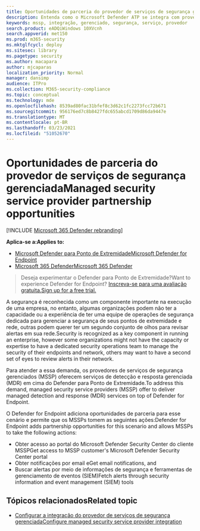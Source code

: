 ```yaml
---
title: Oportunidades de parceria do provedor de serviços de segurança gerenciado (MSSP)
description: Entenda como o Microsoft Defender ATP se integra com provedores de serviços de segurança gerenciados (MSSP)
keywords: mssp, integração, gerenciado, segurança, serviço, provedor
search.product: eADQiWindows 10XVcnh
search.appverid: met150
ms.prod: m365-security
ms.mktglfcycl: deploy
ms.sitesec: library
ms.pagetype: security
ms.author: macapara
author: mjcaparas
localization_priority: Normal
manager: dansimp
audience: ITPro
ms.collection: M365-security-compliance
ms.topic: conceptual
ms.technology: mde
ms.openlocfilehash: 8539ad80fac31bfef8c3d62c1fc2273fcc72b671
ms.sourcegitcommit: 956176ed7c8b8427fdc655abcd1709d86da9447e
ms.translationtype: MT
ms.contentlocale: pt-BR
ms.lasthandoff: 03/23/2021
ms.locfileid: "51052670"
---
```

# <a name="managed-security-service-provider-partnership-opportunities"></a><span data-ttu-id="c77c8-104">Oportunidades de parceria do provedor de serviços de segurança gerenciada</span><span class="sxs-lookup"><span data-stu-id="c77c8-104">Managed security service provider partnership opportunities</span></span>

[!INCLUDE [Microsoft 365 Defender rebranding](../../includes/microsoft-defender.md)]

<span data-ttu-id="c77c8-105">**Aplica-se a:**</span><span class="sxs-lookup"><span data-stu-id="c77c8-105">**Applies to:**</span></span>
- [<span data-ttu-id="c77c8-106">Microsoft Defender para Ponto de Extremidade</span><span class="sxs-lookup"><span data-stu-id="c77c8-106">Microsoft Defender for Endpoint</span></span>](https://go.microsoft.com/fwlink/p/?linkid=2146631)
- [<span data-ttu-id="c77c8-107">Microsoft 365 Defender</span><span class="sxs-lookup"><span data-stu-id="c77c8-107">Microsoft 365 Defender</span></span>](https://go.microsoft.com/fwlink/?linkid=2118804)


> <span data-ttu-id="c77c8-108">Deseja experimentar o Defender para Ponto de Extremidade?</span><span class="sxs-lookup"><span data-stu-id="c77c8-108">Want to experience Defender for Endpoint?</span></span> [<span data-ttu-id="c77c8-109">Inscreva-se para uma avaliação gratuita.</span><span class="sxs-lookup"><span data-stu-id="c77c8-109">Sign up for a free trial.</span></span>](https://www.microsoft.com/microsoft-365/windows/microsoft-defender-atp?ocid=docs-mssp-support-abovefoldlink)


<span data-ttu-id="c77c8-110">A segurança é reconhecida como um componente importante na execução de uma empresa, no entanto, algumas organizações podem não ter a capacidade ou a experiência de ter uma equipe de operações de segurança dedicada para gerenciar a segurança de seus pontos de extremidade e rede, outras podem querer ter um segundo conjunto de olhos para revisar alertas em sua rede.</span><span class="sxs-lookup"><span data-stu-id="c77c8-110">Security is recognized as a key component in running an enterprise, however some organizations might not have the capacity or expertise to have a dedicated security operations team to manage the security of their endpoints and network, others may want to have a second set of eyes to review alerts in their network.</span></span>


<span data-ttu-id="c77c8-111">Para atender a essa demanda, os provedores de serviços de segurança gerenciados (MSSP) oferecem serviços de detecção e resposta gerenciada (MDR) em cima do Defender para Ponto de Extremidade.</span><span class="sxs-lookup"><span data-stu-id="c77c8-111">To address this demand, managed security service providers (MSSP) offer to deliver managed detection and response (MDR) services on top of Defender for Endpoint.</span></span> 


<span data-ttu-id="c77c8-112">O Defender for Endpoint adiciona oportunidades de parceria para esse cenário e permite que os MSSPs tomem as seguintes ações:</span><span class="sxs-lookup"><span data-stu-id="c77c8-112">Defender for Endpoint adds partnership opportunities for this scenario and allows MSSPs to take the following actions:</span></span>

- <span data-ttu-id="c77c8-113">Obter acesso ao portal do Microsoft Defender Security Center do cliente MSSP</span><span class="sxs-lookup"><span data-stu-id="c77c8-113">Get access to MSSP customer's Microsoft Defender Security Center portal</span></span>
- <span data-ttu-id="c77c8-114">Obter notificações por email e</span><span class="sxs-lookup"><span data-stu-id="c77c8-114">Get email notifications, and</span></span> 
- <span data-ttu-id="c77c8-115">Buscar alertas por meio de informações de segurança e ferramentas de gerenciamento de eventos (SIEM)</span><span class="sxs-lookup"><span data-stu-id="c77c8-115">Fetch alerts through security information and event management (SIEM) tools</span></span>


## <a name="related-topic"></a><span data-ttu-id="c77c8-116">Tópicos relacionados</span><span class="sxs-lookup"><span data-stu-id="c77c8-116">Related topic</span></span>
- [<span data-ttu-id="c77c8-117">Configurar a integração do provedor de serviços de segurança gerenciada</span><span class="sxs-lookup"><span data-stu-id="c77c8-117">Configure managed security service provider integration</span></span>](configure-mssp-support.md)





